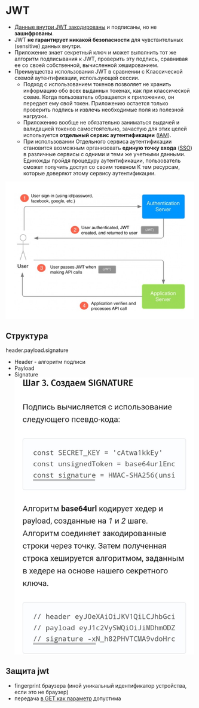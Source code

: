 # JWT

- [Данные внутри JWT закодированы](https://gist.github.com/zmts/802dc9c3510d79fd40f9dc38a12bccfc) и подписаны, но не __зашифрованы__.
- JWT __не гарантирует никакой безопасности__ для чувствительных (sensitive) данных внутри.
- Приложение знает секретный ключ и может выполнить тот же алгоритм подписывания к JWT, проверить эту подпись, сравнивая ее со своей собственной, вычисленной хешированием.
- Преимущества использования JWT в сравнении с Классической схемой аутентификации, использующей сессии.
  - Подход с использованием токенов позволяет не хранить информацию обо всех выданных токенах, как при классической схеме. Когда пользователь обращается к приложению, он передает ему свой токен. Приложению остается только проверить подпись и извлечь необходимые поля из полезной нагрузки.
  - Приложению вообще не обязательно заниматься выдачей и валидацией токенов самостоятельно, зачастую для этих целей используется __отдельный сервис аутентификации__ ([IAM](../arch/system.class/iam.md)).
  - При использовании Отдельного сервиса аутентификации становится возможным организовать __единую точку входа__ ([SSO](../arch/sso.md)) в различные сервисы с одними и теми же учетными данными. Единожды пройдя процедуру аутентификации, пользователь сможет получить доступ со своим токеном К тем ресурсам, которые доверяют этому сервису аутентификации.

![flow](../img/technology/jwt.jpg)

## Структура

header.payload.signature

- Header - алгоритм подписи
- Payload
- Signature
![sign](../img/technology/jwt.sign.jpg)

## Защита jwt

- fingerprint браузера (иной уникальный идентификатор устройства, если это не браузер)
- передача [в GET как параметр](https://stackoverflow.com/questions/32722952/is-it-safe-to-put-a-jwt-into-the-url-as-a-query-parameter-of-a-get-request) допустима

